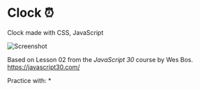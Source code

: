 # Clock :alarm_clock:
Clock made with CSS, JavaScript



![Screenshot](/)<br>

Based on Lesson 02 from the <em>JavaScript 30</em> course by Wes Bos.<br>
https://javascript30.com/

Practice with:
* 
